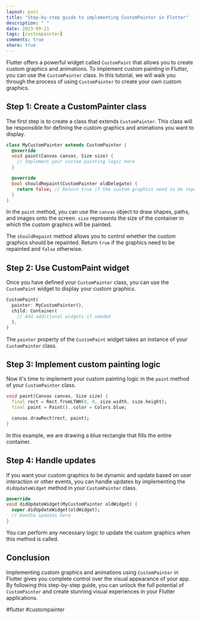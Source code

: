 ```yaml
---
layout: post
title: "Step-by-step guide to implementing CustomPainter in Flutter"
description: " "
date: 2023-09-21
tags: [custompainter]
comments: true
share: true
---
```


Flutter offers a powerful widget called `CustomPaint` that allows you to create custom graphics and animations. To implement custom painting in Flutter, you can use the `CustomPainter` class. In this tutorial, we will walk you through the process of using `CustomPainter` to create your own custom graphics.

## Step 1: Create a CustomPainter class

The first step is to create a class that extends `CustomPainter`. This class will be responsible for defining the custom graphics and animations you want to display.

```dart
class MyCustomPainter extends CustomPainter {
  @override
  void paint(Canvas canvas, Size size) {
    // Implement your custom painting logic here
  }

  @override
  bool shouldRepaint(CustomPainter oldDelegate) {
    return false; // Return true if the custom graphics need to be repainted
  }
}
```

In the `paint` method, you can use the `canvas` object to draw shapes, paths, and images onto the screen. `size` represents the size of the container in which the custom graphics will be painted.

The `shouldRepaint` method allows you to control whether the custom graphics should be repainted. Return `true` if the graphics need to be repainted and `false` otherwise.

## Step 2: Use CustomPaint widget

Once you have defined your `CustomPainter` class, you can use the `CustomPaint` widget to display your custom graphics.

```dart
CustomPaint(
  painter: MyCustomPainter(),
  child: Container(
    // Add additional widgets if needed
  ),
)
```

The `painter` property of the `CustomPaint` widget takes an instance of your `CustomPainter` class.

## Step 3: Implement custom painting logic

Now it's time to implement your custom painting logic in the `paint` method of your `CustomPainter` class.

```dart
void paint(Canvas canvas, Size size) {
  final rect = Rect.fromLTWH(0, 0, size.width, size.height);
  final paint = Paint()..color = Colors.blue;

  canvas.drawRect(rect, paint);
}
```

In this example, we are drawing a blue rectangle that fills the entire container.

## Step 4: Handle updates

If you want your custom graphics to be dynamic and update based on user interaction or other events, you can handle updates by implementing the `didUpdateWidget` method in your `CustomPainter` class.

```dart
@override
void didUpdateWidget(MyCustomPainter oldWidget) {
  super.didUpdateWidget(oldWidget);
  // Handle updates here
}
```

You can perform any necessary logic to update the custom graphics when this method is called.

## Conclusion

Implementing custom graphics and animations using `CustomPainter` in Flutter gives you complete control over the visual appearance of your app. By following this step-by-step guide, you can unlock the full potential of `CustomPainter` and create stunning visual experiences in your Flutter applications.

#flutter #custompainter